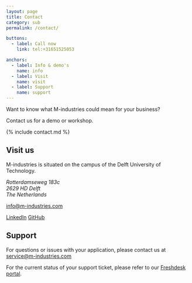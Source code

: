 ```yaml
---
layout: page
title: Contact
category: sub
permalink: /contact/

buttons:
  - label: Call now
    link: tel:+31651525053

anchors:
  - label: Info & demo's
    name: info
  - label: Visit
    name: visit
  - label: Support
    name: support
---
```



<a name="info"></a>
<p class="intro">Want to know what M-industries could mean for your business?</p>
Contact us for a demo or workshop.

{% include contact.md %}


<a name="visit"></a>
## Visit us

M-industries is situated on the campus of the Delft University of Technology.

<address>
	Rotterdamseweg 183c<br>
	2629 HD Delft<br>
	The Netherlands
</address>

[info@m-industries.com](mailto:info@m-industries.com)

[LinkedIn](https://www.linkedin.com/company/m-industries)
[GitHub](https://github.com/M-industries)


<a name="support"></a>
## Support

For questions or issues with your application,
please contact us at [service@m-industries.com](mailto:service@m-industries.com)

For the current status of your support ticket, please refer to our
[Freshdesk portal](https://fabric.freshdesk.com).
